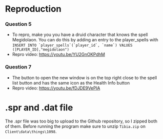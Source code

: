 # Reproduction

### Question 5

- To repro, make you you have a druid character that knows the spell Megidolaon. You can do this by adding an entry to the player_spells with ```INSERT INTO `player_spells`(`player_id`, `name`) VALUES ([PLAYER_ID],"megidolaon")```
- Repro video: https://youtu.be/YU2GnOKPdhM

### Question 7

- The button to open the new window is on the top right close to the spell list button and has the same icon as the Health Info button
- Repro video: https://youtu.be/fDJDE9VePIA

# .spr and .dat file

The .spr file was too big to upload to the Github repository, so I zipped both of them. Before running the program make sure to unzip `Tibia.zip` on `Client\data\things\1098`.
